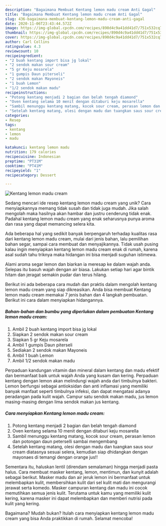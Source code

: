 ```yaml
---
description: "Bagaimana Membuat Kentang lemon madu cream Anti Gagal"
title: "Bagaimana Membuat Kentang lemon madu cream Anti Gagal"
slug: 436-bagaimana-membuat-kentang-lemon-madu-cream-anti-gagal
date: 2020-11-06T23:43:44.572Z
image: https://img-global.cpcdn.com/recipes/890d4c9a41dd41d7/751x532cq70/kentang-lemon-madu-cream-foto-resep-utama.jpg
thumbnail: https://img-global.cpcdn.com/recipes/890d4c9a41dd41d7/751x532cq70/kentang-lemon-madu-cream-foto-resep-utama.jpg
cover: https://img-global.cpcdn.com/recipes/890d4c9a41dd41d7/751x532cq70/kentang-lemon-madu-cream-foto-resep-utama.jpg
author: Carl Collins
ratingvalue: 4.3
reviewcount: 10
recipeingredient:
- "2 buah kentang import bisa jg lokal"
- "2 sendok makan sour cream"
- "5 gr Keju mosarela"
- "1 gumpis Daun piterseli"
- "2 sendok makan Mayoneis"
- "1 buah Lemon"
- "1/2 sendok makan madu"
recipeinstructions:
- "Potong kentang menjadi 2 bagian dan belah tengah diamond"
- "Oven kentang selama 10 menit dengan ditaburi keju mosarella"
- "Sambil menunggu kentang matang, kocok sour cream, perasan lemon dan potongan daun peterselli sambai mengembang"
- "Setelah kentang matang, olesi dengan madu dan tuangkan saus sour cream diatasnya sesuai selera, kemudian siap dhidangkan dengan mayonaes di temangi dengan orange jus!!"
categories:
- Resep
tags:
- kentang
- lemon
- madu

katakunci: kentang lemon madu 
nutrition: 179 calories
recipecuisine: Indonesian
preptime: "PT31M"
cooktime: "PT41M"
recipeyield: "1"
recipecategory: Dessert

---
```



![Kentang lemon madu cream](https://img-global.cpcdn.com/recipes/890d4c9a41dd41d7/751x532cq70/kentang-lemon-madu-cream-foto-resep-utama.jpg)

Sedang mencari ide resep kentang lemon madu cream yang unik? Cara menyiapkannya memang tidak susah dan tidak juga mudah. Jika salah mengolah maka hasilnya akan hambar dan justru cenderung tidak enak. Padahal kentang lemon madu cream yang enak seharusnya punya aroma dan rasa yang dapat memancing selera kita.

Ada beberapa hal yang sedikit banyak berpengaruh terhadap kualitas rasa dari kentang lemon madu cream, mulai dari jenis bahan, lalu pemilihan bahan segar, sampai cara membuat dan menyajikannya. Tidak usah pusing kalau ingin menyiapkan kentang lemon madu cream enak di rumah, karena asal sudah tahu triknya maka hidangan ini bisa menjadi suguhan istimewa.

Alami aroma segar lemon dan biarkan ia meresap ke dalam wajah anda. Selepas itu basuh wajah dengan air biasa. Lakukan setiap hari agar bintik hitam dan jeragat semakin pudar dan terus hilang.


Berikut ini ada beberapa cara mudah dan praktis dalam mengolah kentang lemon madu cream yang siap dikreasikan. Anda bisa membuat Kentang lemon madu cream memakai 7 jenis bahan dan 4 langkah pembuatan. Berikut ini cara dalam menyiapkan hidangannya.

<!--inarticleads1-->

##### Bahan-bahan dan bumbu yang diperlukan dalam pembuatan Kentang lemon madu cream:

1. Ambil 2 buah kentang import bisa jg lokal
1. Siapkan 2 sendok makan sour cream
1. Siapkan 5 gr Keju mosarela
1. Ambil 1 gumpis Daun piterseli
1. Sediakan 2 sendok makan Mayoneis
1. Ambil 1 buah Lemon
1. Ambil 1/2 sendok makan madu


Perpaduan kandungan vitamin dan mineral dalam kentang dan madu efektif dan bermanfaat baik untuk wajah Anda yang kusam dan kering. Perpaduan kentang dengan lemon akan melindungi wajah anda dari timbulnya bakteri. Lemon berfungsi sebagai antioksidan dan anti inflamasi yang memiliki banyak manfaat seperti timbulnya infeksi, dan dapat mengatasi adanya peradangan pada kulit wajah. Campur satu sendok makan madu, jus lemon masing-masing dengan lima sendok makan jus kentang. 

<!--inarticleads2-->

##### Cara menyiapkan Kentang lemon madu cream:

1. Potong kentang menjadi 2 bagian dan belah tengah diamond
1. Oven kentang selama 10 menit dengan ditaburi keju mosarella
1. Sambil menunggu kentang matang, kocok sour cream, perasan lemon dan potongan daun peterselli sambai mengembang
1. Setelah kentang matang, olesi dengan madu dan tuangkan saus sour cream diatasnya sesuai selera, kemudian siap dhidangkan dengan mayonaes di temangi dengan orange jus!!


Sementara itu, haluskan lentil (direndam semalaman) hingga menjadi pasta halus. Cara membuat masker kentang, lemon, mentimun, dan kunyit adalah sebagai berikut. Masker madu dan air jeruk lemon ini bermanfaat untuk melembapkan kulit, membersihkan kulit dari sel kulit mati dan mengurangi jerawat serta komedo. Masker campuran kentang dan madu ini cocok memutihkan semua jenis kulit. Terutama untuk kamu yang memiliki kulit kering, karena masker ini dapat melembapkan dan memberi nutrisi pada kulit yang kering. 

Bagaimana? Mudah bukan? Itulah cara menyiapkan kentang lemon madu cream yang bisa Anda praktikkan di rumah. Selamat mencoba!
